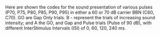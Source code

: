 Here are shown the codes for the sound presentation of various pulses (P70, P75, P80, P85, P90, P95) in either a 60 or 70 dB carrier BBN (C60, C70).
GO are Gap Only trials. 
B - represent the trials of increasing sound intensity; and A the GO, and Gap and Pulse trials (Pulse of 90 dB), with different InterStimulus Intervals (ISI) of 0, 60, 120, 240 ms. 

